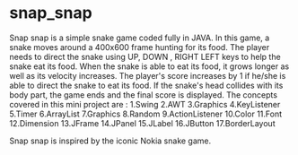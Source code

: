 # snap_snap
Snap snap is a simple snake game coded fully in JAVA. In this game, a snake moves around a 400x600 frame hunting for its food. The player needs to direct the snake using UP, DOWN , RIGHT LEFT keys to help the snake eat its food. When the snake is able to eat its food, it grows longer as well as its velocity increases. The player's score increases by 1 if he/she is able to direct the snake to eat its food. If the snake's head collides with its body part, the game ends and the final score is displayed. The concepts covered in this mini project are :
1.Swing
2.AWT
3.Graphics
4.KeyListener
5.Timer
6.ArrayList
7.Graphics
8.Random
9.ActionListener
10.Color
11.Font
12.Dimension
13.JFrame
14.JPanel
15.JLabel
16.JButton
17.BorderLayout

Snap snap is inspired by the iconic Nokia snake game.



